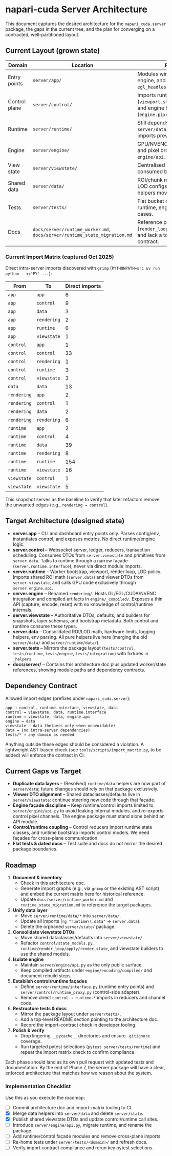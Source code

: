 # napari-cuda Server Architecture

This document captures the desired architecture for the `napari_cuda.server`
package, the gaps in the current tree, and the plan for converging on a
contracted, well-partitioned layout.

## Current Layout (grown state)

| Domain | Location | Reality today |
| --- | --- | --- |
| Entry points | `server/app/` | Modules wire control, runtime, engine, and data directly in `egl_headless_server.py`. |
| Control plane | `server/control/` | Imports runtime state types (`viewport.state`, IPC mailboxes) and engine helpers (`engine.pixel.channel`). |
| Runtime | `server/runtime/` | Still depends on control models and `server/data` helpers; circular imports previously blocked profiling. |
| Engine | `server/engine/` | GPU/NVENC code, capture pipeline, and pixel broadcaster; exported via `engine/api.py`. |
| View state | `server/viewstate/` | Centralised viewer DTOs/defaults consumed by control and runtime. |
| Shared data | `server/data/` | ROI/chunk math, hardware limits, LOD configs. (Former `runtime/data` helpers moved here.) |
| Tests | `server/tests/` | Flat bucket covering control, runtime, engine, and integration cases. |
| Docs | `docs/server/runtime_worker.md`, `docs/server/runtime_state_migration.md` | Reference prior module paths (`render_loop.apply.render_state.*`) and lack a top-level architecture contract. |

### Current Import Matrix (captured Oct 2025)

Direct intra-server imports discovered with `grimp` (`PYTHONPATH=src uv run python - <<'PY' ...`):

| From | To | Direct imports |
| --- | --- | --- |
| `app` | `app` | 6 |
| `app` | `control` | 9 |
| `app` | `data` | 3 |
| `app` | `rendering` | 2 |
| `app` | `runtime` | 6 |
| `app` | `viewstate` | 1 |
| `control` | `app` | 1 |
| `control` | `control` | 33 |
| `control` | `rendering` | 1 |
| `control` | `runtime` | 3 |
| `control` | `viewstate` | 3 |
| `data` | `data` | 13 |
| `rendering` | `app` | 2 |
| `rendering` | `control` | 1 |
| `rendering` | `data` | 2 |
| `rendering` | `rendering` | 6 |
| `runtime` | `app` | 2 |
| `runtime` | `control` | 4 |
| `runtime` | `data` | 39 |
| `runtime` | `rendering` | 8 |
| `runtime` | `runtime` | 154 |
| `runtime` | `viewstate` | 16 |
| `viewstate` | `control` | 1 |
| `viewstate` | `viewstate` | 5 |

This snapshot serves as the baseline to verify that later refactors remove the unwanted edges (e.g., `rendering → control`).

## Target Architecture (designed state)

- **server.app** – CLI and dashboard entry points only. Parses config/env, instantiates control, and exposes metrics. No direct runtime/engine logic.
- **server.control** – Websocket server, ledger, reducers, transaction scheduling. Consumes DTOs from `server.viewstate` and primitives from `server.data`. Talks to runtime through a narrow façade (`server.runtime.interface`), never via direct module imports.
- **server.runtime** – Worker bootstrap, viewport, render loop, LOD policy. Imports shared ROI math (`server.data`) and viewer DTOs from `server.viewstate`, and calls GPU code exclusively through `server.engine.api`.
- **server.engine** – Renamed `rendering/`. Hosts GL/EGL/CUDA/NVENC integration and compiled artifacts in `engine/_compiled/`. Exposes a thin API (capture, encode, reset) with no knowledge of control/runtime internals.
- **server.viewstate** – Authoritative DTOs, defaults, and builders for snapshots, layer schemas, and bootstrap metadata. Both control and runtime consume these types.
- **server.data** – Consolidated ROI/LOD math, hardware limits, logging helpers, env parsing. All pure helpers live here (merging the old `server/data/` and `server/runtime/data/`).
- **server.tests** – Mirrors the package layout (`tests/control`, `tests/runtime`, `tests/engine`, `tests/integration`) with fixtures in `_helpers`.
- **docs/server/** – Contains this architecture doc plus updated worker/state references, showing module paths and dependency contracts.

## Dependency Contract

Allowed import edges (prefixes under `napari_cuda.server`):

```
app → control, runtime.interface, viewstate, data
control → viewstate, data, runtime.interface
runtime → viewstate, data, engine.api
engine → data
viewstate → data (helpers only when unavoidable)
data → (no intra-server dependencies)
tests/* → any domain as needed
```

Anything outside these edges should be considered a violation. A lightweight
AST-based check (see `tools/scripts/import_matrix.py`, to be added) will enforce
the contract in CI.

## Current Gaps vs Target

- **Duplicate data layers** – (Resolved) `runtime/data` helpers are now part of
  `server/data`; future changes should rely on that package exclusively.
- **Viewer DTO alignment** – Shared dataclasses/defaults live in `server/viewstate`; continue steering new code through that façade.
- **Engine façade discipline** – Keep runtime/control imports limited to `server/engine/api.py` to avoid leaking internal modules.
  and re-exports control pixel channels. The engine package must stand alone
  behind an API module.
- **Control/runtime coupling** – Control reducers import runtime state classes,
  and runtime bootstrap imports control models. We need façades for cross-plane
  communication.
- **Flat tests & dated docs** – Test suite and docs do not mirror the desired
  package boundaries.

## Roadmap

1. **Document & inventory**
   - Check in this architecture doc.
   - Generate import graphs (e.g., via `grimp` or the existing AST script) and
     embed the current matrix here for historical reference.
   - Update `docs/server/runtime_worker.md` and `runtime_state_migration.md`
     to reference the target packages.
2. **Unify data layer**
   - Move `server/runtime/data/*` into `server/data/`.
   - Update all imports (`rg "runtime\\.data"` → `server.data`).
   - Delete the orphaned `server/state/` package.
3. **Consolidate viewstate DTOs**
   - Move shared dataclasses/defaults into `server/viewstate/`.
   - Refactor `control/state_models.py`, `runtime/render_loop/apply/render_state`,
     and viewstate builders to use the shared models.
4. **Isolate engine**
   - Maintain `server/engine/api.py` as the only public surface.
   - Keep compiled artifacts under `engine/encoding/compiled/` and document rebuild steps.
5. **Establish control/runtime façades**
   - Define `server/runtime/interface.py` (runtime entry points) and
     `server/control/runtime_proxy.py` (control-side adapter).
   - Remove direct `control → runtime.*` imports in reducers and channel code.
6. **Restructure tests & docs**
   - Mirror the package layout under `server/tests/`.
   - Add a top-level README section pointing to the architecture doc.
   - Record the import-contract check in developer tooling.
7. **Polish & verify**
   - Drop lingering `__pycache__` directories and ensure `.gitignore` coverage.
   - Run targeted pytest selections (`pytest server/tests/runtime`) and repeat
     the import matrix check to confirm compliance.

Each phase should land as its own pull request with updated tests and
documentation. By the end of Phase 7, the server package will have a clear,
enforced architecture that matches how we reason about the system.

### Implementation Checklist

Use this as you execute the roadmap:

- [ ] Commit architecture doc and import-matrix tooling to CI.
- [x] Merge data helpers into `server/data` and delete `server/state`.
- [x] Publish shared viewstate DTOs and update control/runtime call sites.
- [ ] Introduce `server/engine/api.py`, migrate runtime, and rename the package.
- [ ] Add runtime/control façade modules and remove cross-plane imports.
- [ ] Re-home tests under `server/tests/<domain>/` and refresh docs.
- [ ] Verify import contract compliance and rerun key pytest selections.
